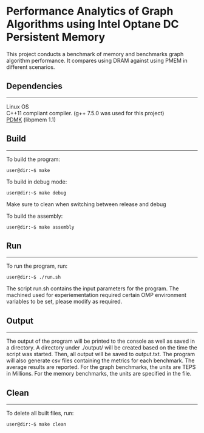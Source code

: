 Performance Analytics of Graph Algorithms using Intel Optane DC Persistent Memory
===

This project conducts a benchmark of memory and benchmarks graph algorithm performance. It compares using DRAM against using PMEM in different scenarios.

Dependencies
---
___
Linux OS \
C++11 compliant compiler. (g++ 7.5.0 was used for this project) \
[PDMK](https://github.com/pmem/pmdk/) (libpmem 1.1) 

Build
---
___
To build the program:
```console
user@dir:~$ make
```

To build in debug mode:
```console
user@dir:~$ make debug
```

Make sure to clean when switching between release and debug

To build the assembly:
```console
user@dir:~$ make assembly
```

Run
---
___
To run the program, run:
```console
user@dir:~$ ./run.sh
```

The script run.sh contains the input parameters for the program. The machined used for experiementation required certain OMP environment variables to be set, please modify as required.

Output
---
___
The output of the program will be printed to the console as well as saved in a directory. A directory under ./output/ will be created based on the time the script was started. Then, all output will be saved to output.txt. The program will also generate csv files containing the metrics for each benchmark. The average results are reported. For the graph benchmarks, the units are TEPS in Millions. For the memory benchmarks, the units are specified in the file.

Clean
---
___
To delete all built files, run:
```console
user@dir:~$ make clean
```